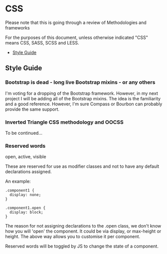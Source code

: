 # CSS

Please note that this is going through a review of Methodologies and frameworks

For the purposes of this document, unless otherwise indicated "CSS" means CSS, SASS, SCSS and LESS.

 - [Style Guide](#style-guide)


## Style Guide

### Bootstrap is dead - long live Bootstrap mixins - or any others

I'm voting for a dropping of the Bootstrap framework. However, in my next project I will be adding all of the Bootstrap mixins. The idea is the familiarity and a good reference. However, I'm sure Compass or Bourbon can probably provide the same support.

### Inverted Triangle CSS methodology and OOCSS

To be continued...



### Reserved words

open, active, visible

These are reserved for use as modifier classes and not to have any default declarations assigned. 

An example:
```
.component1 {
  display: none;
}

.component1.open {
  display: block;
}
```
The reason for not assigning declarations to the .open class, we don't know how you will 'open' the component. It could be via display, or max-height or height. The above way allows you to customise it per component.

Reserved words will be toggled by JS to change the state of a component.